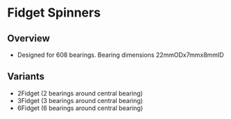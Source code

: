 # Fidget Spinners
## Overview
- Designed for 608 bearings. Bearing dimensions 22mmODx7mmx8mmID

## Variants
- 2Fidget (2 bearings around central bearing)
- 3Fidget (3 bearings around central bearing)
- 6Fidget (6 bearings around central bearing)
